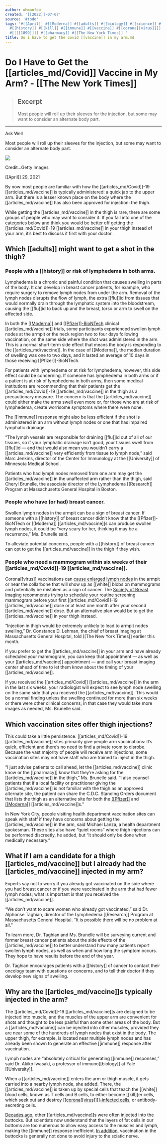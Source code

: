 ```yaml
---
author: ohmanfoo
created: '[[2022]]-07-07'
source: '#todo'
tags: '#[[April]] #[[Moderna]] #[[adults]] #[[biology]] #[[science]] #[[2020]] #[[covid-19]] #[[University]] #[[Covid]]
  #[[history]] #[[kill]] #[[immune]] #[[vaccine]] #[[corona[[virus]]]] #[[flu]] #[[Pfizer]] #[[virus]] #[[[[1899]]]] #[[white]] #[[Research]]
  #[[[[1899]]]] #[[pharmacy]] #[[The New York Times]] '
title: Do i have to get the covid [[vaccine]] in my arm.md
---
```


# Do I Have to Get the [[articles_md/Covid]] Vaccine in My Arm? - [[The New York Times]]

> ## Excerpt
> Most people will roll up their sleeves for the injection, but some may want to consider an alternate body part.

---
Ask Well

Most people will roll up their sleeves for the injection, but some may want to consider an alternate body part.

![](https://static01.nyt.com/images/2021/05/04/well/29AskWell-Vaccine-Location/29AskWell-Vaccine-Location-articleLarge.jpg?quality=75&auto=webp&disable=upscale)

Credit...Getty Images

[[April]] 29, 2021

By now most people are familiar with how the [[articles_md/Covid]]-19 [[articles_md/vaccine]] is typically administered: a quick jab to the upper arm. But there is a lesser known place on the body where the [[articles_md/vaccine]] has also been approved for injection: the thigh.

While getting the [[articles_md/vaccine]] in the thigh is rare, there are some groups of people who may want to consider it. If you fall into one of the categories below and think you would be better off getting the [[articles_md/Covid]]-19 [[articles_md/vaccine]] in your thigh instead of your arm, it’s best to discuss it first with your doctor.

## Which [[adults]] might want to get a shot in the thigh?

### People with a [[history]] or risk of lymphedema in both arms.

Lymphedema is a chronic and painful condition that causes swelling in parts of the body. It can develop in breast cancer patients, for example, who require surgery to remove lymph nodes from under the arm. Removal of the lymph nodes disrupts the flow of lymph, the extra [[flu]]id from tissues that would normally drain through the lymphatic system into the bloodstream, causing the [[flu]]id to back up and the breast, torso or arm to swell on the affected side.

In both the [[[Moderna]]](https://www.cdc.gov/[[vaccine]]s/[[covid-19]]/info-by-product/moderna/reactogenicity.html) and [[[Pfizer]]-BioNTech](https://www.cdc.gov/[[vaccine]]s/[[covid-19]]/info-by-product/pfizer/reactogenicity.html) clinical [[articles_md/vaccine]] trials, some participants experienced swollen lymph nodes at the armpit or the neck region two to four days following vaccination, on the same side where the shot was administered in the arm. This is a normal short-term side effect that means the body is responding to the [[articles_md/vaccine]]. In the case of [[Moderna]], the median duration of swelling was one to two days, and it lasted an average of 10 days in those receiving [[Pfizer]]-BioNTech.

For patients with lymphedema or at risk for lymphedema, however, this side effect could be concerning. If someone has lymphedema in both arms or if a patient is at risk of lymphedema in both arms, then some medical institutions are recommending that their patients get the [[articles_md/Covid]]-19 [[articles_md/vaccine]] in the thigh as a precautionary measure. The concern is that the [[articles_md/vaccine]] could either make the arms swell even more or, for those who are at risk of lymphedema, create worrisome symptoms where there were none.

The [[immune]] response might also be less efficient if the shot is administered in an arm without lymph nodes or one that has impaired lymphatic drainage.

“The lymph vessels are responsible for draining [[flu]]id out of all of our tissues, so if your lymphatic drainage isn’t good, your tissues swell from [[flu]]id — and that would also mean you wouldn’t carry a [[articles_md/vaccine]] very efficiently from tissue to lymph node,” said Marc Jenkins, director of the Center for Immunology at the [[University]] of Minnesota Medical School.

Patients who had lymph nodes removed from one arm may get the [[articles_md/vaccine]] in the unaffected arm rather than the thigh, said Cheryl Brunelle, the associate director of the Lymphedema [[Research]] Program at Massachusetts General Hospital in Boston.

### People who have (or had) breast cancer.

Swollen lymph nodes in the armpit can be a sign of breast cancer. If someone with a [[history]] of breast cancer didn’t know that the [[Pfizer]]-BioNTech or [[Moderna]] [[articles_md/vaccine]]s can produce swollen lymph nodes, it could be “very scary for her, thinking it may be a recurrence,” Ms. Brunelle said.

To alleviate potential concerns, people with a [[history]] of breast cancer can opt to get the [[articles_md/vaccine]] in the thigh if they wish.

### People who need a mammogram within six weeks of their [[articles_md/Covid]]-19 [[articles_md/vaccine]].

Corona[[virus]] vaccinations can [cause enlarged lymph nodes](https://www.nytimes.com/2021/03/01/health/covid-[[vaccine]]-lymph-nodes.html) in the armpit or near the collarbone that will show up as [[white]] blobs on mammograms and potentially be mistaken as a sign of cancer. The [Society of Breast Imaging](https://www.sbi-online.org/Portals/1/End-the-Confusion-Materials/recommendations-for-women-taking-covid-[[vaccine]]_landscape.pdf?_zs=F5Fae1&_zl=0PXQ7#:~:text=Try%20to%20schedule%20your%20screening,will%20appear%20on%20your%20mammogram) recommends trying to schedule your routine screening mammogram before your first [[articles_md/Covid]]-19 [[articles_md/vaccine]] dose or at least one month after your second [[articles_md/vaccine]] dose. But an alternative plan would be to get the [[articles_md/vaccine]] in your thigh instead.

“Injection in thigh would be extremely unlikely to lead to armpit nodes swelling,” Dr. Constance D. Lehman, the chief of breast imaging at Massachusetts General Hospital, told [[The New York Times]] earlier this month.

If you prefer to get the [[articles_md/vaccine]] in your arm and have already scheduled your mammogram, you can keep that appointment — as well as your [[articles_md/vaccine]] appointment — and call your breast imaging center ahead of time to let them know about the timing of your [[articles_md/vaccine]].

If you received the [[articles_md/Covid]] [[articles_md/vaccine]] in the arm in the last six weeks, your radiologist will expect to see lymph node swelling on the same side that you received the [[articles_md/vaccine]]. This would be a normal finding unless the swelling continued for more than six weeks or there were other clinical concerns; in that case they would take more images as needed, Ms. Brunelle said.

## Which vaccination sites offer thigh injections?

This could take a little persistence. [[articles_md/Covid]]-19 [[articles_md/vaccine]] sites primarily give people arm vaccinations: It’s quick, efficient and there’s no need to find a private room to disrobe. Because the vast majority of people will receive arm injections, some vaccination sites may not have staff who are trained to inject in the thigh.

“I just advise patients to call ahead, let the [[articles_md/vaccine]] clinic know or the [[pharmacy]] know that they’re asking for the [[articles_md/vaccine]] in the thigh,” Ms. Brunelle said. “I also counsel patients that if a local facility or practitioner giving the [[articles_md/vaccine]] is not familiar with the thigh as an approved alternate site, the patient can share the C.D.C. Standing Orders document that lists the thigh as an alternative site for both the [[[Pfizer]]](https://www.cdc.gov/[[vaccine]]s/[[covid-19]]/info-by-product/pfizer/downloads/standing-orders.pdf) and [[[Moderna]]](https://www.cdc.gov/[[vaccine]]s/[[covid-19]]/info-by-product/moderna/downloads/standing-orders.pdf) [[articles_md/vaccine]]s.”

In New York City, people visiting health department vaccination sites can speak with staff if they have concerns about getting the [[articles_md/vaccine]] in the arm, said Michael Lanza, a health department spokesman. These sites also have “quiet rooms” where thigh injections can be performed discreetly, he added, but “it should only be done when medically necessary.”

## What if I am a candidate for a thigh [[articles_md/vaccine]] but I already had the [[articles_md/vaccine]] injected in my arm?

Experts say not to worry if you already got vaccinated on the side where you had breast cancer or if you were vaccinated in the arm that had fewer lymph nodes; what is important is that you received the [[articles_md/vaccine]].

“We don’t want to scare women who already got vaccinated,” said Dr. Alphonse Taghian, director of the Lymphedema [[Research]] Program at Massachusetts General Hospital. “It is possible there will be no problem at all.”

To learn more, Dr. Taghian and Ms. Brunelle will be surveying current and former breast cancer patients about the side effects of the [[articles_md/vaccine]] to better understand how many patients report swollen lymph nodes, as well as when and how long the symptom occurs. They hope to have results before the end of the year.

Dr. Taghian encourages patients with a [[history]] of cancer to contact their oncology team with questions or concerns, and to tell their doctor if they develop new signs of swelling.

## Why are the [[articles_md/vaccine]]s typically injected in the arm?

The [[articles_md/Covid]]-19 [[articles_md/vaccine]]s are designed to be injected into muscle, and the muscles of the upper arm are convenient for shots and thought to be less painful than some other areas of the body. But a [[articles_md/vaccine]] can be injected into other muscles, provided they are near some of the hundreds of lymph nodes that exist in the body. The upper thigh, for example, is located near multiple lymph nodes and has already been shown to generate an effective [[immune]] response after vaccination.

Lymph nodes are “absolutely critical for generating [[immune]] responses,” said Dr. Akiko Iwasaki, a professor of immuno[[biology]] at Yale [[University]].

When a [[articles_md/vaccine]] enters the arm or thigh muscle, it gets carried into a nearby lymph node, she added. There, the [[articles_md/vaccine]] is taken up by special cells that teach the [[white]] blood cells, known as T cells and B cells, to either become [[kill]]er cells, which seek out and destroy [[[corona[[virus]]]]-infected cells](https://www.nytimes.com/interactive/[[2020]]/03/11/[[science]]/how-[[corona[[virus]]]]-hijacks-your-cells.html), or antibody-secreting cells.

[Decades ago](https://www.ncbi.nlm.nih.gov/pmc/articles/PMC11[[[[1899]]]]7/), other [[articles_md/vaccine]]s were often injected into the buttocks. But scientists now understand that the layers of fat cells in our bottoms are too numerous to allow easy access to the muscles and lymph, making the [[immune]] response inefficient. [In addition](https://www.cdc.gov/mmwr/preview/mmwrhtml/00001226.htm), vaccination in the buttocks is generally not done to avoid injury to the sciatic nerve.